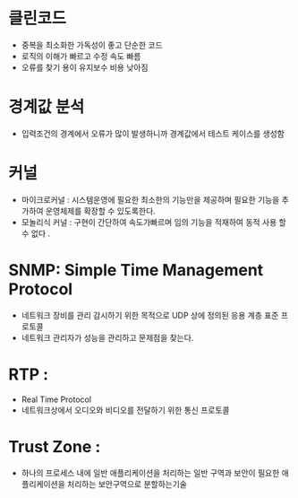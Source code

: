 
# 클린코드 
- 중복을 최소화한 가독성이 좋고 단순한 코드
- 로직의 이해가 빠르고 수정 속도 빠름
- 오류를 찾기 용이 유지보수 비용 낮아짐


# 경계값 분석
- 입력조건의 경계에서 오류가 많이 발생하니까 경계값에서 테스트 케이스를 생성함

# 커널 
- 마이크로커널 : 시스템운영에 필요한 최소한의 기능만을 제공하며 필요한 기능을 추가하여 운영체제를 확장할 수 있도록한다.
- 모놀리식 커널 : 구현이 간단하여 속도가빠르며 임의 기능을 적재하여 동적 사용 할수 없다 .

# SNMP: Simple Time Management Protocol
- 네트워크 장비를 관리 감시하기 위한 목적으로 UDP 상에 정의된 응용 계층 표준 프로토콜
- 네트워크 관리자가 성능을 관리하고 문제점을 찾는다.

# RTP :
- Real Time Protocol
- 네트워크상에서 오디오와 비디오를 전달하기 위한 통신 프로토콜 


# Trust Zone : 
- 하나의 프로세스 내에 일반 애플리케이션을 처리하는 일반 구역과 보안이 필요한 애플리케이션을 처리하는 보안구역으로 분할하는기술
